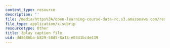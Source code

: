 ```yaml
---
content_type: resource
description: ''
file: /media/https%3A/open-learning-course-data-rc.s3.amazonaws.com/res-6-012-introduction-to-probability-spring-2018/dd8686bab82958d58a18e0341bc4e439_YQ26hzI4OJk.vtt
file_type: application/x-subrip
resourcetype: Other
title: 3play caption file
uid: dd8686ba-b829-58d5-8a18-e0341bc4e439
---
```

